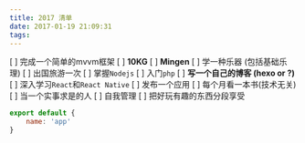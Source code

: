 ```yaml
---
title: 2017 清单
date: 2017-01-19 21:09:31
tags:
---
```


[ ] 完成一个简单的mvvm框架
[ ] **10KG**
[ ] **Mingen**
[ ] 学一种乐器 (包括基础乐理)
[ ] 出国旅游一次
[ ] 掌握`Nodejs`
[ ] 入门`php`
[ ] **写一个自己的博客 (hexo or ?)**
[ ] 深入学习`React`和`React Native`
[ ] 发布一个应用
[ ] 每个月看一本书(技术无关)
[ ] 当一个实事求是的人
[ ] 自我管理
[ ] 把好玩有趣的东西分段享受

```javascript
export default {
    name: 'app'
}
```
